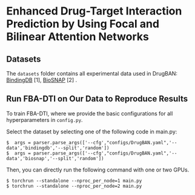# Enhanced Drug-Target Interaction Prediction by Using Focal and Bilinear Attention Networks 

<div align="left">


</div>



## Datasets
The `datasets` folder contains all experimental data used in DrugBAN: [BindingDB](https://www.bindingdb.org/bind/index.jsp) [1], [BioSNAP](https://github.com/kexinhuang12345/MolTrans) [2] . 


## Run FBA-DTI on Our Data to Reproduce Results

To train FBA-DTI, where we provide the basic configurations for all hyperparameters in `config.py`. 

Select the dataset by selecting one of the following code in main.py:
```
$  args = parser.parse_args(['--cfg',"configs/DrugBAN.yaml",'--data','bindingdb','--split','random'])
$  args = parser.parse_args(['--cfg',"configs/DrugBAN.yaml",'--data','biosnap','--split','random'])
```

Then, you can directly run the following command with one or two GPUs. 
```
$ torchrun --standalone --nproc_per_node=1 main.py
$ torchrun --standalone --nproc_per_node=2 main.py
```
